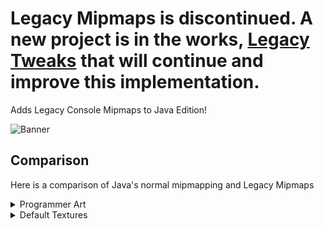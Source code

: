 # Legacy Mipmaps is discontinued. A new project is in the works, [Legacy Tweaks](https://github.com/ViolaFlower/Legacy-Tweaks) that will continue and improve this implementation.
Adds Legacy Console Mipmaps to Java Edition!

![Banner](https://cdn.modrinth.com/data/27fXQT3n/images/b6449c663328fd9968cff063f5ab0f5d5d570a50.png)

## Comparison
Here is a comparison of Java's normal mipmapping and Legacy Mipmaps


<details>
<summary>Programmer Art</summary>
  
### Programmer Art with the TU12+ Style
![PA TU5+](https://cdn.modrinth.com/data/27fXQT3n/images/0c0ffc166c40a6dcd47a2524f1aeb4bf14cf552c.png)

### Programmer Art with the TU0 to TU2 Style
![PA TU0toTU2](https://cdn.modrinth.com/data/27fXQT3n/images/c89695e3798d806beba8a37154a04be824de3581.png)
</details>


<details>
<summary>Default Textures</summary>
  
### Default Textures with the TU12+ Style
![TU5+](https://cdn.modrinth.com/data/27fXQT3n/images/8aa2b2be8ce5580dcf988f5715d2dfaa4e9db76c.png)

### Default Textures with the TU0 to TU2 Style
![TU0toTU2](https://cdn.modrinth.com/data/27fXQT3n/images/f9bcd0aa2518a50d49b8e94c108085f2ff897523.png)
</details>
